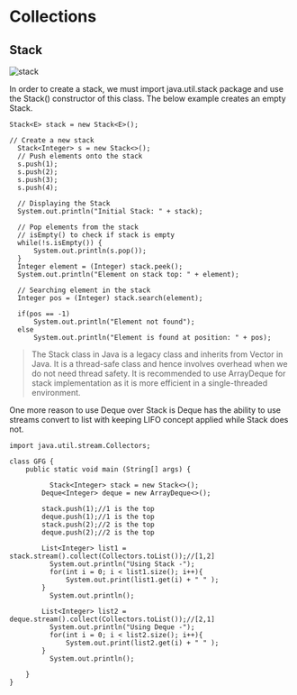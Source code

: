 # Collections

## Stack

![stack](https://github.com/user-attachments/assets/4ecb3ec8-bc64-4624-8225-df67bf14a341)

In order to create a stack, we must import java.util.stack package and use the Stack() constructor of this class. The below example creates an empty Stack.

```Stack<E> stack = new Stack<E>();```

```
// Create a new stack
  Stack<Integer> s = new Stack<>();
  // Push elements onto the stack
  s.push(1);
  s.push(2);
  s.push(3);
  s.push(4); 
  
  // Displaying the Stack
  System.out.println("Initial Stack: " + stack);
  
  // Pop elements from the stack
  // isEmpty() to check if stack is empty
  while(!s.isEmpty()) {
      System.out.println(s.pop());
  }
  Integer element = (Integer) stack.peek();
  System.out.println("Element on stack top: " + element);

  // Searching element in the stack
  Integer pos = (Integer) stack.search(element);

  if(pos == -1)
      System.out.println("Element not found");
  else
      System.out.println("Element is found at position: " + pos);
```


> The Stack class in Java is a legacy class and inherits from Vector in Java.
> It is a thread-safe class and hence involves overhead when we do not need thread safety.
> It is recommended to use ArrayDeque for stack implementation as it is more efficient in a single-threaded environment.

One more reason to use Deque over Stack is Deque has the ability to use streams convert to list with keeping LIFO concept applied while Stack does not.


```import java.util.*;
import java.util.stream.Collectors;

class GFG {
    public static void main (String[] args) {
 
          Stack<Integer> stack = new Stack<>();
        Deque<Integer> deque = new ArrayDeque<>();

        stack.push(1);//1 is the top
        deque.push(1);//1 is the top
        stack.push(2);//2 is the top
        deque.push(2);//2 is the top

        List<Integer> list1 = stack.stream().collect(Collectors.toList());//[1,2]
          System.out.println("Using Stack -");
          for(int i = 0; i < list1.size(); i++){
              System.out.print(list1.get(i) + " " );
        }
          System.out.println();

        List<Integer> list2 = deque.stream().collect(Collectors.toList());//[2,1]
          System.out.println("Using Deque -");
          for(int i = 0; i < list2.size(); i++){
              System.out.print(list2.get(i) + " " );
        }
          System.out.println();
      
    }
}
```



